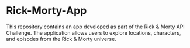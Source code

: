# Rick-Morty-App
This repository contains an app developed as part of the Rick &amp; Morty API Challenge. The application allows users to explore locations, characters, and episodes from the Rick &amp; Morty universe.
